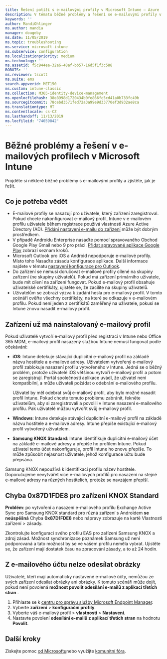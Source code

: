 ```yaml
---
title: Řešení potíží s e-mailovými profily v Microsoft Intune – Azure | Microsoft Docs
description: V tématu běžné problémy a řešení se e-mailovými profily v Microsoft Intune, včetně duplicitních e-mailových profilů a chyb na zařízeních se Samsung KNOX standardem.
keywords: ''
author: MandiOhlinger
ms.author: mandia
manager: dougeby
ms.date: 11/05/2019
ms.topic: troubleshooting
ms.service: microsoft-intune
ms.subservice: configuration
ms.localizationpriority: medium
ms.technology: ''
ms.assetid: f5c944ea-32a6-48af-bb57-16d5f1f3c588
ROBOTS: ''
ms.reviewer: tscott
ms.suite: ems
search.appverid: MET150
ms.custom: intune-classic
ms.collection: M365-identity-device-management
ms.openlocfilehash: 38e8998d1720434b0fe866fc5cd41a0b733fc49b
ms.sourcegitcommit: 78cebd3571fed72a3a99e9d33770ef3d932ae8ca
ms.translationtype: MT
ms.contentlocale: cs-CZ
ms.lasthandoff: 11/13/2019
ms.locfileid: "74059842"
---
```

# <a name="common-issues-and-resolutions-with-email-profiles-in-microsoft-intune"></a>Běžné problémy a řešení v e-mailových profilech v Microsoft Intune

Projděte si některé běžné problémy s e-mailovými profily a zjistěte, jak je řešit.

## <a name="what-you-need-to-know"></a>Co je potřeba vědět

- E-mailové profily se nasazují pro uživatele, který zařízení zaregistroval. Pokud chcete nakonfigurovat e-mailový profil, Intune v e-mailovém profilu uživatele během registrace používá vlastnosti Azure Active Directory (AD). [Přidání nastavení e-mailu do zařízení](email-settings-configure.md) může být dobrým prostředkem.
- V případě Androidu Enterprise nasaďte pomocí spravovaného Obchod Google Play Gmail nebo 9 pro práci. [Přidat spravované aplikace Google Play](../apps/apps-add-android-for-work.md) zobrazí seznam kroků.
- Microsoft Outlook pro iOS a Android nepodporuje e-mailové profily. Místo toho Nasaďte zásadu konfigurace aplikace. Další informace najdete v tématu [nastavení konfigurace pro Outlook](../apps/app-configuration-policies-outlook.md).
- Do zařízení se nemusí doručovat e-mailové profily cílené na skupiny zařízení (ne skupiny uživatelů). Pokud má zařízení primárního uživatele, bude mít cílení na zařízení fungovat. Pokud e-mailový profil obsahuje uživatelské certifikáty, ujistěte se, že zacílíte na skupiny uživatelů.
- Uživatelům se zobrazí výzva k zadání hesla pro e-mailový profil. V tomto scénáři ověřte všechny certifikáty, na které se odkazuje v e-mailovém profilu. Pokud není jeden z certifikátů zaměřený na uživatele, pokusí se Intune znovu nasadit e-mailový profil.

## <a name="device-already-has-an-email-profile-installed"></a>Zařízení už má nainstalovaný e-mailový profil

Pokud uživatelé vytvoří e-mailový profil před registrací v Intune nebo Office 365 MDM, e-mailový profil nasazený službou Intune nemusí fungovat podle očekávání:

- **iOS**: Intune detekuje stávající duplicitní e-mailový profil na základě názvu hostitele a e-mailové adresy. Uživatelem vytvořený e-mailový profil zablokuje nasazení profilu vytvořeného v Intune. Jedná se o běžný problém, protože uživatelé iOS většinou vytvoří e-mailový profil a potom se zaregistrují. Portál společnosti aplikace uvádí, že uživatel není kompatibilní, a může uživateli požádat o odebrání e-mailového profilu.

  Uživatel by měl odebrat svůj e-mailový profil, aby bylo možné nasadit profil Intune. Pokud chcete tomuto problému zabránit, řekněte uživatelům, aby si zaregistrovali a povolili v Intune nasazení e-mailového profilu. Pak uživatelé můžou vytvořit svůj e-mailový profil.

- **Windows**: Intune detekuje stávající duplicitní e-mailový profil na základě názvu hostitele a e-mailové adresy. Intune přepíše existující e-mailový profil vytvořený uživatelem.

- **Samsung KNOX Standard**: Intune identifikuje duplicitní e-mailový účet na základě e-mailové adresy a přepíše ho profilem Intune. Pokud uživatel tento účet nakonfiguruje, profil Intune ho znovu přepíše. To může způsobit nejasnost uživatele, jehož konfigurace účtu bude přepsána.

Samsung KNOX nepoužívá k identifikaci profilu název hostitele. Doporučujeme nevytvářet více e-mailových profilů pro nasazení na stejné e-mailové adresy na různých hostitelích, protože se navzájem přepíší.

## <a name="error-0x87d1fde8-for-knox-standard-device"></a>Chyba 0x87D1FDE8 pro zařízení KNOX Standard

**Problém**: po vytvoření a nasazení e-mailového profilu Exchange Active Sync pro Samsung KNOX standard pro různá zařízení s Androidem **se neúspěšná** Chyba **0x87D1FDE8** nebo nápravy zobrazuje na kartě Vlastnosti zařízení > zásady.

Zkontrolujte konfiguraci svého profilu EAS pro zařízení Samsung KNOX a zdroj zásad. Možnost synchronizace poznámek Samsung už není podporovaná a tato možnost by se ve vašem profilu neměla vybrat. Ujistěte se, že zařízení mají dostatek času na zpracování zásady, a to až 24 hodin.

## <a name="unable-to-send-images-from--email-account"></a>Z e-mailového účtu nelze odesílat obrázky

Uživatelé, kteří mají automaticky nastavené e-mailové účty, nemůžou ze svých zařízení odesílat obrázky ani obrázky. K tomuto scénáři může dojít, pokud není povolená **možnost povolit odesílání e-mailů z aplikací třetích stran** .

1. Přihlaste se k [centru pro správu služby Microsoft Endpoint Manager](https://go.microsoft.com/fwlink/?linkid=2109431).
2. Vyberte **zařízení** > **konfigurační profily**.
3. Vyberte váš e-mailový profil > **vlastnosti** > **Nastavení**.
4. Nastavte povolení **odesílání e-mailů z aplikací třetích stran** na hodnotu **Povolit**.

## <a name="next-steps"></a>Další kroky

Získejte pomoc [od Microsoftu](../fundamentals/get-support.md)nebo využijte [komunitní fóra](https://social.technet.microsoft.com/Forums/en-US/home?category=microsoftintune).
